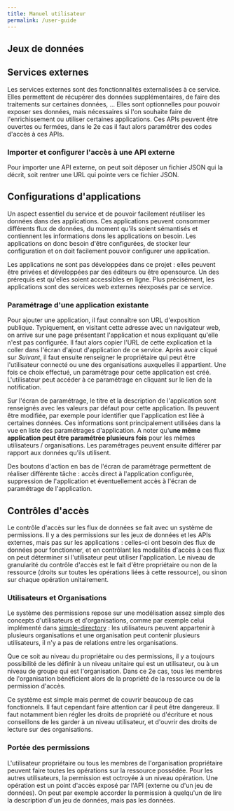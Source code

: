 ```yaml
---
title: Manuel utilisateur
permalink: /user-guide
---
```


## Jeux de données



## Services externes

Les services externes sont des fonctionnalités externalisées à ce service. Elles permettent de récupérer des données supplémentaires, de faire des traitements sur certaines données, ... Elles sont optionnelles pour pouvoir exposer ses données, mais nécessaires si l'on souhaite faire de l'enrichissement ou utiliser certaines applications. Ces APIs peuvent être ouvertes ou fermées, dans le 2e cas il faut alors paramétrer des codes d'accès à ces APIs.

### Importer et configurer l'accès à une API externe
Pour importer une API externe, on peut soit déposer un fichier JSON qui la décrit, soit rentrer une URL qui pointe vers ce fichier JSON.


## Configurations d'applications

Un aspect essentiel du service et de pouvoir facilement réutiliser les données dans des applications. Ces applications peuvent consommer différents flux de données, du moment qu'ils soient sémantisés et contiennent les informations dons les applications on besoin. Les applications on donc besoin d'être configurées, de stocker leur configuration et on doit facilement pouvoir configurer une application.

Les applications ne sont pas développées dans ce projet : elles peuvent être privées et développées par des éditeurs ou être opensource. Un des prérequis est qu'elles soient accessibles en ligne. Plus précisément, les applications sont des services web externes réexposés par ce service.

### Paramétrage d'une application existante

Pour ajouter une application, il faut connaître son URL d'exposition publique. Typiquement, en visitant cette adresse avec un navigateur web, on arrive sur une page présentant l'application et nous expliquant qu'elle n'est pas configurée. Il faut alors copier l'URL de cette explication et la coller dans l'écran d'ajout d'application de ce service. Après avoir cliqué sur *Suivant*, il faut ensuite renseigner le propriétaire qui peut être l'utilisateur connecté ou une des organisations auxquelles il appartient. Une fois ce choix effectué, un paramétrage pour cette application est créé. L'utilisateur peut accéder à ce paramétrage en cliquant sur le lien de la notification.

Sur l'écran de paramétrage, le titre et la description de l'application sont renseignés avec les valeurs par défaut pour cette application. Ils peuvent être modifiée, par exemple pour identifier que l'application est liée à certaines données. Ces informations sont principalement utilisées dans la vue en liste des paramétrages d'application. A noter qu'**une même application peut être paramétrée plusieurs fois** pour les mêmes utilisateurs / organisations. Les paramétrages peuvent ensuite différer par rapport aux données qu'ils utilisent.

Des boutons d'action en bas de l'écran de paramétrage permettent de réaliser différente tâche : accès direct à l'application configurée, suppression de l'application et éventuellement accès à l'écran de paramétrage de l'application.


## Contrôles d'accès

Le contrôle d'accès sur les flux de données se fait avec un système de permissions. Il y a des permissions sur les jeux de données et les APIs externes, mais pas sur les applications : celles-ci ont besoin des flux de données pour fonctionner, et en contrôlant les modalités d'accès à ces flux on peut déterminer si l'utilisateur peut utiliser l'application. Le niveau de granularité du contrôle d'accès est le fait d'être propriétaire ou non de la ressource (droits sur toutes les opérations liées à cette ressource), ou sinon sur chaque opération unitairement.

### Utilisateurs et Organisations

Le système des permissions repose sur une modélisation assez simple des concepts d'utilisateurs et d'organisations, comme par exemple celui implémenté dans [simple-directory](https://github.com/koumoul-dev/simple-directory) : les utilisateurs peuvent appartenir à plusieurs organisations et une organisation peut contenir plusieurs utilisateurs, il n'y a pas de relations entre les organisations.

Que ce soit au niveau du propriétaire ou des permissions, il y a toujours possibilité de les définir à un niveau unitaire qui est un utilisateur, ou à un niveau de groupe qui est l'organisation. Dans ce 2e cas, tous les membres de l'organisation bénéficient alors de la propriété de la ressource ou de la permission d'accès.

Ce système est simple mais permet de couvrir beaucoup de cas fonctionnels. Il faut cependant faire attention car il peut être dangereux. Il faut notamment bien régler les droits de propriété ou d'écriture et nous conseillons de les garder à un niveau utilisateur, et d'ouvrir des droits de lecture sur des organisations.

### Portée des permissions

L'utilisateur propriétaire ou tous les membres de l'organisation propriétaire peuvent faire toutes les opérations sur la ressource possédée. Pour les autres utilisateurs, la permission est octroyée à un niveau opération. Une opération est un point d'accès exposé par l'API (externe ou d'un jeu de données). On peut par exemple accorder la permission à quelqu'un de lire la description d'un jeu de données, mais pas les données.
